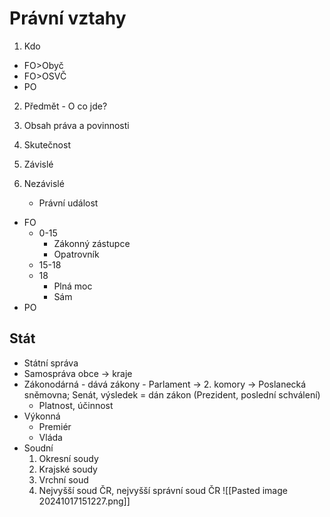 # Právní vztahy
1. Kdo
- FO>Obyč
- FO>OSVČ
- PO
2. Předmět - O co jde?
3. Obsah práva a povinnosti

2. Skutečnost
1. Závislé
2. Nezávislé
	- Právní událost

- FO
	- 0-15
		- Zákonný zástupce
		- Opatrovník
	- 15-18
	- 18
		- Plná moc
		- Sám
- PO
## Stát
- Státní správa
- Samospráva obce -> kraje
- Zákonodárná - dává zákony - Parlament -> 2. komory -> Poslanecká sněmovna; Senát, výsledek = dán zákon (Prezident, poslední schválení)
	- Platnost, účinnost
- Výkonná
	- Premiér
	- Vláda
- Soudní
	1. Okresní soudy
	2. Krajské soudy
	3. Vrchní soud
	4. Nejvyšší soud ČR, nejvyšší správní soud ČR
![[Pasted image 20241017151227.png]]